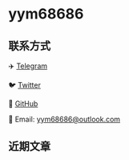 # yym68686

## 联系方式

✈️ [Telegram](https://t.me/yym68686)

🐦 [Twitter](https://twitter.com/yym68686)

📖 [GitHub](https://github.com/yym68686)

📮 Email: yym68686@outlook.com

## 近期文章